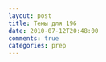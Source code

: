 ```yaml
---
layout: post
title: Темы для 196
date: 2010-07-12T20:48:00
comments: true
categories: prep
---
```


